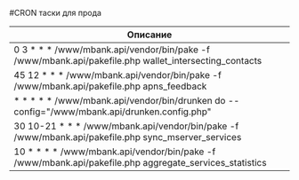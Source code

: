 #CRON таски для прода

|  Описание                               
| ---------------------------------------------------------------------------------------------------------------|
| 0 3 * * * /www/mbank.api/vendor/bin/pake -f /www/mbank.api/pakefile.php wallet_intersecting_contacts |
| 45 12 * * * /www/mbank.api/vendor/bin/pake -f /www/mbank.api/pakefile.php apns_feedback|
| * * * * * /www/mbank.api/vendor/bin/drunken do --config="/www/mbank.api/drunken.config.php" |
| 30 10-21 * * * /www/mbank.api/vendor/bin/pake -f /www/mbank.api/pakefile.php sync_mserver_services |
| 10 * * * * /www/mbank.api/vendor/bin/pake -f /www/mbank.api/pakefile.php aggregate_services_statistics |

